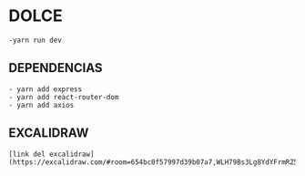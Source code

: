 # DOLCE
    -yarn run dev
## DEPENDENCIAS
    - yarn add express
    - yarn add react-router-dom
    - yarn add axios

## EXCALIDRAW
    [link del excalidraw](https://excalidraw.com/#room=654bc0f57997d39b07a7,WLH79Bs3Lg8YdYFrmRZ5qw)